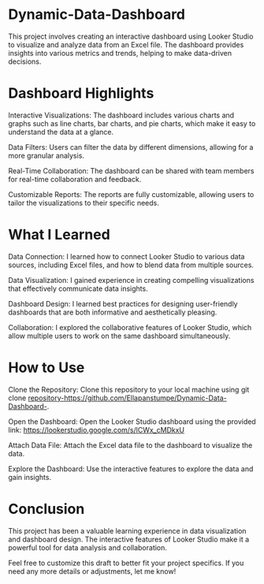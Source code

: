 # Dynamic-Data-Dashboard
This project involves creating an interactive dashboard using Looker Studio to visualize and analyze data from an Excel file. The dashboard provides insights into various metrics and trends, helping to make data-driven decisions.

# Dashboard Highlights
Interactive Visualizations: The dashboard includes various charts and graphs such as line charts, bar charts, and pie charts, which make it easy to understand the data at a glance.

Data Filters: Users can filter the data by different dimensions, allowing for a more granular analysis.

Real-Time Collaboration: The dashboard can be shared with team members for real-time collaboration and feedback.

Customizable Reports: The reports are fully customizable, allowing users to tailor the visualizations to their specific needs.
# What I Learned

Data Connection: I learned how to connect Looker Studio to various data sources, including Excel files, and how to blend data from multiple sources.

Data Visualization: I gained experience in creating compelling visualizations that effectively communicate data insights.

Dashboard Design: I learned best practices for designing user-friendly dashboards that are both informative and aesthetically pleasing.

Collaboration: I explored the collaborative features of Looker Studio, which allow multiple users to work on the same dashboard simultaneously.

# How to Use

Clone the Repository: Clone this repository to your local machine using git clone <repository-https://github.com/Ellapanstumpe/Dynamic-Data-Dashboard->.

Open the Dashboard: Open the Looker Studio dashboard using the provided link: https://lookerstudio.google.com/s/lCWx_cMDkxU

Attach Data File: Attach the Excel data file to the dashboard to visualize the data.

Explore the Dashboard: Use the interactive features to explore the data and gain insights.

# Conclusion

This project has been a valuable learning experience in data visualization and dashboard design. The interactive features of Looker Studio make it a powerful tool for data analysis and collaboration.

Feel free to customize this draft to better fit your project specifics. If you need any more details or adjustments, let me know!
